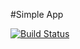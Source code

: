 #Simple App

[![Build Status](https://travis-ci.org/Arjunalapsapkota/react-tdd.svg?branch=master)](https://travis-ci.org/Arjunalapsapkota/react-tdd)
